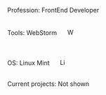 Profession: FrontEnd Developer

Tools: WebStorm <a href="" target="_blank"><img style="margin: 10px; padding: 10px" src="https://upload.wikimedia.org/wikipedia/commons/thumb/c/c0/WebStorm_Icon.svg/1200px-WebStorm_Icon.svg.png" alt="WebStorm" height="15" /></a>

OS: Linux Mint <a href="" target="_blank"><img style="margin: 10px; padding: 10px" src="https://upload.wikimedia.org/wikipedia/commons/thumb/3/3f/Linux_Mint_logo_without_wordmark.svg/1200px-Linux_Mint_logo_without_wordmark.svg.png" alt="Linux Mint" height="15" /></a>

Current projects: Not shown
